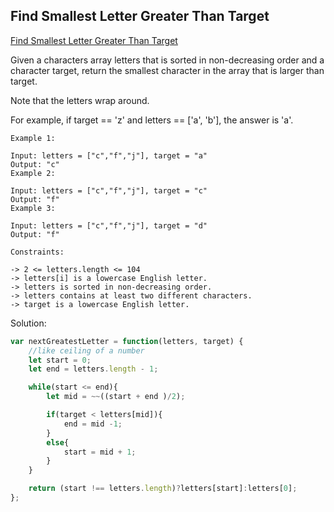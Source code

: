 ## Find Smallest Letter Greater Than Target
[ Find Smallest Letter Greater Than Target ](https://leetcode.com/problems/find-smallest-letter-greater-than-target/)

Given a characters array letters that is sorted in non-decreasing order and a character target, return the smallest character in the array that is larger than target.

Note that the letters wrap around.

For example, if target == 'z' and letters == ['a', 'b'], the answer is 'a'.

```
Example 1:

Input: letters = ["c","f","j"], target = "a"
Output: "c"
Example 2:

Input: letters = ["c","f","j"], target = "c"
Output: "f"
Example 3:

Input: letters = ["c","f","j"], target = "d"
Output: "f"

Constraints:

-> 2 <= letters.length <= 104
-> letters[i] is a lowercase English letter.
-> letters is sorted in non-decreasing order.
-> letters contains at least two different characters.
-> target is a lowercase English letter.
```

Solution:
```js
var nextGreatestLetter = function(letters, target) {
    //like ceiling of a number
    let start = 0;
    let end = letters.length - 1;

    while(start <= end){
        let mid = ~~((start + end )/2);

        if(target < letters[mid]){
            end = mid -1;
        }
        else{
            start = mid + 1;
        }
    }

    return (start !== letters.length)?letters[start]:letters[0];
};
```